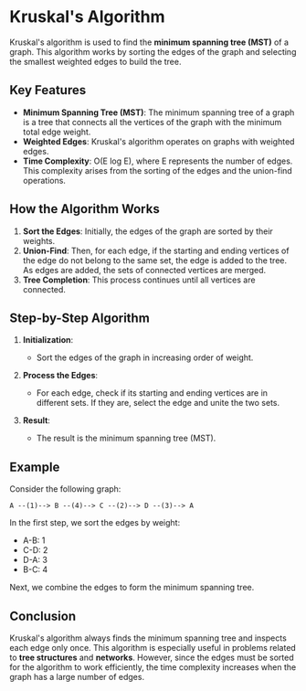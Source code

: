 # Kruskal's Algorithm

Kruskal's algorithm is used to find the **minimum spanning tree (MST)** of a graph. This algorithm works by sorting the edges of the graph and selecting the smallest weighted edges to build the tree.

## Key Features

- **Minimum Spanning Tree (MST)**: The minimum spanning tree of a graph is a tree that connects all the vertices of the graph with the minimum total edge weight.
- **Weighted Edges**: Kruskal's algorithm operates on graphs with weighted edges.
- **Time Complexity**: O(E log E), where E represents the number of edges. This complexity arises from the sorting of the edges and the union-find operations.

## How the Algorithm Works

1. **Sort the Edges**: Initially, the edges of the graph are sorted by their weights.
2. **Union-Find**: Then, for each edge, if the starting and ending vertices of the edge do not belong to the same set, the edge is added to the tree. As edges are added, the sets of connected vertices are merged.
3. **Tree Completion**: This process continues until all vertices are connected.

## Step-by-Step Algorithm

1. **Initialization**:
   - Sort the edges of the graph in increasing order of weight.

2. **Process the Edges**:
   - For each edge, check if its starting and ending vertices are in different sets. If they are, select the edge and unite the two sets.

3. **Result**:
   - The result is the minimum spanning tree (MST).

## Example

Consider the following graph:

```A --(1)--> B --(4)--> C --(2)--> D --(3)--> A```

In the first step, we sort the edges by weight:

- A-B: 1
- C-D: 2
- D-A: 3
- B-C: 4

Next, we combine the edges to form the minimum spanning tree.

## Conclusion

Kruskal's algorithm always finds the minimum spanning tree and inspects each edge only once. This algorithm is especially useful in problems related to **tree structures** and **networks**. However, since the edges must be sorted for the algorithm to work efficiently, the time complexity increases when the graph has a large number of edges.
